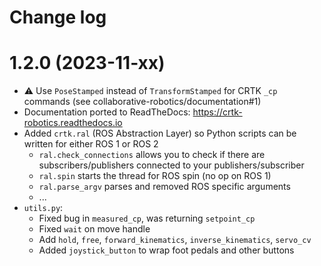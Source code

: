 Change log
==========

1.2.0 (2023-11-xx)
==================

* :warning: Use `PoseStamped` instead of `TransformStamped` for CRTK `_cp` commands (see collaborative-robotics/documentation#1)
* Documentation ported to ReadTheDocs: https://crtk-robotics.readthedocs.io
* Added `crtk.ral` (ROS Abstraction Layer) so Python scripts can be written for either ROS 1 or ROS 2
  * `ral.check_connections` allows you to check if there are subscribers/publishers connected to your publishers/subscriber
  * `ral.spin` starts the thread for ROS spin (no op on ROS 1)
  * `ral.parse_argv` parses and removed ROS specific arguments
  * ...
* `utils.py`:
  * Fixed bug in `measured_cp`, was returning `setpoint_cp`
  * Fixed `wait` on move handle
  * Add `hold`, `free`, `forward_kinematics`, `inverse_kinematics`, `servo_cv`
  * Added `joystick_button` to wrap foot pedals and other buttons

